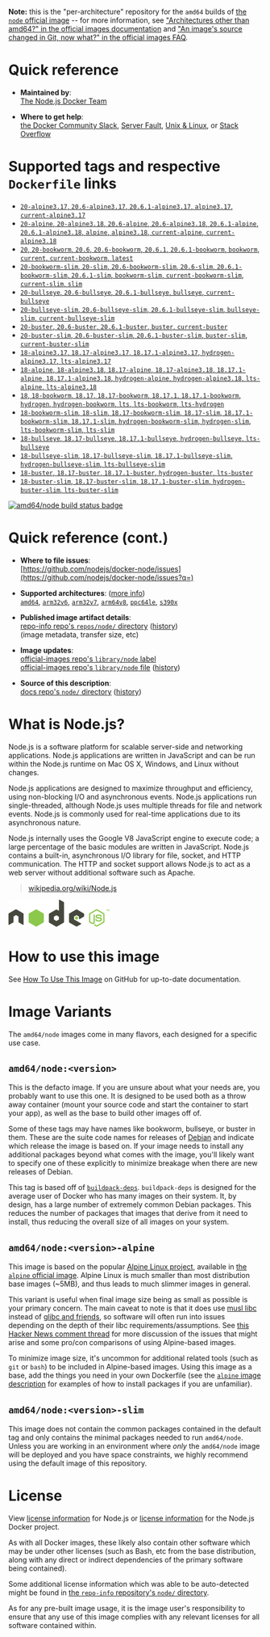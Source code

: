 <!--

********************************************************************************

WARNING:

    DO NOT EDIT "node/README.md"

    IT IS AUTO-GENERATED

    (from the other files in "node/" combined with a set of templates)

********************************************************************************

-->

**Note:** this is the "per-architecture" repository for the `amd64` builds of [the `node` official image](https://hub.docker.com/_/node) -- for more information, see ["Architectures other than amd64?" in the official images documentation](https://github.com/docker-library/official-images#architectures-other-than-amd64) and ["An image's source changed in Git, now what?" in the official images FAQ](https://github.com/docker-library/faq#an-images-source-changed-in-git-now-what).

# Quick reference

-	**Maintained by**:  
	[The Node.js Docker Team](https://github.com/nodejs/docker-node)

-	**Where to get help**:  
	[the Docker Community Slack](https://dockr.ly/comm-slack), [Server Fault](https://serverfault.com/help/on-topic), [Unix & Linux](https://unix.stackexchange.com/help/on-topic), or [Stack Overflow](https://stackoverflow.com/help/on-topic)

# Supported tags and respective `Dockerfile` links

-	[`20-alpine3.17`, `20.6-alpine3.17`, `20.6.1-alpine3.17`, `alpine3.17`, `current-alpine3.17`](https://github.com/nodejs/docker-node/blob/1a2a796a6fecfda1f23f24551f2937f6b61830c6/20/alpine3.17/Dockerfile)
-	[`20-alpine`, `20-alpine3.18`, `20.6-alpine`, `20.6-alpine3.18`, `20.6.1-alpine`, `20.6.1-alpine3.18`, `alpine`, `alpine3.18`, `current-alpine`, `current-alpine3.18`](https://github.com/nodejs/docker-node/blob/1a2a796a6fecfda1f23f24551f2937f6b61830c6/20/alpine3.18/Dockerfile)
-	[`20`, `20-bookworm`, `20.6`, `20.6-bookworm`, `20.6.1`, `20.6.1-bookworm`, `bookworm`, `current`, `current-bookworm`, `latest`](https://github.com/nodejs/docker-node/blob/1a2a796a6fecfda1f23f24551f2937f6b61830c6/20/bookworm/Dockerfile)
-	[`20-bookworm-slim`, `20-slim`, `20.6-bookworm-slim`, `20.6-slim`, `20.6.1-bookworm-slim`, `20.6.1-slim`, `bookworm-slim`, `current-bookworm-slim`, `current-slim`, `slim`](https://github.com/nodejs/docker-node/blob/1a2a796a6fecfda1f23f24551f2937f6b61830c6/20/bookworm-slim/Dockerfile)
-	[`20-bullseye`, `20.6-bullseye`, `20.6.1-bullseye`, `bullseye`, `current-bullseye`](https://github.com/nodejs/docker-node/blob/1a2a796a6fecfda1f23f24551f2937f6b61830c6/20/bullseye/Dockerfile)
-	[`20-bullseye-slim`, `20.6-bullseye-slim`, `20.6.1-bullseye-slim`, `bullseye-slim`, `current-bullseye-slim`](https://github.com/nodejs/docker-node/blob/1a2a796a6fecfda1f23f24551f2937f6b61830c6/20/bullseye-slim/Dockerfile)
-	[`20-buster`, `20.6-buster`, `20.6.1-buster`, `buster`, `current-buster`](https://github.com/nodejs/docker-node/blob/1a2a796a6fecfda1f23f24551f2937f6b61830c6/20/buster/Dockerfile)
-	[`20-buster-slim`, `20.6-buster-slim`, `20.6.1-buster-slim`, `buster-slim`, `current-buster-slim`](https://github.com/nodejs/docker-node/blob/1a2a796a6fecfda1f23f24551f2937f6b61830c6/20/buster-slim/Dockerfile)
-	[`18-alpine3.17`, `18.17-alpine3.17`, `18.17.1-alpine3.17`, `hydrogen-alpine3.17`, `lts-alpine3.17`](https://github.com/nodejs/docker-node/blob/8c40f63ed62b2fde41903b097391b74f15f32cea/18/alpine3.17/Dockerfile)
-	[`18-alpine`, `18-alpine3.18`, `18.17-alpine`, `18.17-alpine3.18`, `18.17.1-alpine`, `18.17.1-alpine3.18`, `hydrogen-alpine`, `hydrogen-alpine3.18`, `lts-alpine`, `lts-alpine3.18`](https://github.com/nodejs/docker-node/blob/8c40f63ed62b2fde41903b097391b74f15f32cea/18/alpine3.18/Dockerfile)
-	[`18`, `18-bookworm`, `18.17`, `18.17-bookworm`, `18.17.1`, `18.17.1-bookworm`, `hydrogen`, `hydrogen-bookworm`, `lts`, `lts-bookworm`, `lts-hydrogen`](https://github.com/nodejs/docker-node/blob/1a4f3d2d0c914b4468ba9675cedf70a2f4f0f82d/18/bookworm/Dockerfile)
-	[`18-bookworm-slim`, `18-slim`, `18.17-bookworm-slim`, `18.17-slim`, `18.17.1-bookworm-slim`, `18.17.1-slim`, `hydrogen-bookworm-slim`, `hydrogen-slim`, `lts-bookworm-slim`, `lts-slim`](https://github.com/nodejs/docker-node/blob/1a4f3d2d0c914b4468ba9675cedf70a2f4f0f82d/18/bookworm-slim/Dockerfile)
-	[`18-bullseye`, `18.17-bullseye`, `18.17.1-bullseye`, `hydrogen-bullseye`, `lts-bullseye`](https://github.com/nodejs/docker-node/blob/1a4f3d2d0c914b4468ba9675cedf70a2f4f0f82d/18/bullseye/Dockerfile)
-	[`18-bullseye-slim`, `18.17-bullseye-slim`, `18.17.1-bullseye-slim`, `hydrogen-bullseye-slim`, `lts-bullseye-slim`](https://github.com/nodejs/docker-node/blob/1a4f3d2d0c914b4468ba9675cedf70a2f4f0f82d/18/bullseye-slim/Dockerfile)
-	[`18-buster`, `18.17-buster`, `18.17.1-buster`, `hydrogen-buster`, `lts-buster`](https://github.com/nodejs/docker-node/blob/1a4f3d2d0c914b4468ba9675cedf70a2f4f0f82d/18/buster/Dockerfile)
-	[`18-buster-slim`, `18.17-buster-slim`, `18.17.1-buster-slim`, `hydrogen-buster-slim`, `lts-buster-slim`](https://github.com/nodejs/docker-node/blob/1a4f3d2d0c914b4468ba9675cedf70a2f4f0f82d/18/buster-slim/Dockerfile)

[![amd64/node build status badge](https://img.shields.io/jenkins/s/https/doi-janky.infosiftr.net/job/multiarch/job/amd64/job/node.svg?label=amd64/node%20%20build%20job)](https://doi-janky.infosiftr.net/job/multiarch/job/amd64/job/node/)

# Quick reference (cont.)

-	**Where to file issues**:  
	[https://github.com/nodejs/docker-node/issues](https://github.com/nodejs/docker-node/issues?q=)

-	**Supported architectures**: ([more info](https://github.com/docker-library/official-images#architectures-other-than-amd64))  
	[`amd64`](https://hub.docker.com/r/amd64/node/), [`arm32v6`](https://hub.docker.com/r/arm32v6/node/), [`arm32v7`](https://hub.docker.com/r/arm32v7/node/), [`arm64v8`](https://hub.docker.com/r/arm64v8/node/), [`ppc64le`](https://hub.docker.com/r/ppc64le/node/), [`s390x`](https://hub.docker.com/r/s390x/node/)

-	**Published image artifact details**:  
	[repo-info repo's `repos/node/` directory](https://github.com/docker-library/repo-info/blob/master/repos/node) ([history](https://github.com/docker-library/repo-info/commits/master/repos/node))  
	(image metadata, transfer size, etc)

-	**Image updates**:  
	[official-images repo's `library/node` label](https://github.com/docker-library/official-images/issues?q=label%3Alibrary%2Fnode)  
	[official-images repo's `library/node` file](https://github.com/docker-library/official-images/blob/master/library/node) ([history](https://github.com/docker-library/official-images/commits/master/library/node))

-	**Source of this description**:  
	[docs repo's `node/` directory](https://github.com/docker-library/docs/tree/master/node) ([history](https://github.com/docker-library/docs/commits/master/node))

# What is Node.js?

Node.js is a software platform for scalable server-side and networking applications. Node.js applications are written in JavaScript and can be run within the Node.js runtime on Mac OS X, Windows, and Linux without changes.

Node.js applications are designed to maximize throughput and efficiency, using non-blocking I/O and asynchronous events. Node.js applications run single-threaded, although Node.js uses multiple threads for file and network events. Node.js is commonly used for real-time applications due to its asynchronous nature.

Node.js internally uses the Google V8 JavaScript engine to execute code; a large percentage of the basic modules are written in JavaScript. Node.js contains a built-in, asynchronous I/O library for file, socket, and HTTP communication. The HTTP and socket support allows Node.js to act as a web server without additional software such as Apache.

> [wikipedia.org/wiki/Node.js](https://en.wikipedia.org/wiki/Node.js)

![logo](https://raw.githubusercontent.com/docker-library/docs/01c12653951b2fe592c1f93a13b4e289ada0e3a1/node/logo.png)

# How to use this image

See [How To Use This Image](https://github.com/nodejs/docker-node/blob/master/README.md#how-to-use-this-image) on GitHub for up-to-date documentation.

# Image Variants

The `amd64/node` images come in many flavors, each designed for a specific use case.

## `amd64/node:<version>`

This is the defacto image. If you are unsure about what your needs are, you probably want to use this one. It is designed to be used both as a throw away container (mount your source code and start the container to start your app), as well as the base to build other images off of.

Some of these tags may have names like bookworm, bullseye, or buster in them. These are the suite code names for releases of [Debian](https://wiki.debian.org/DebianReleases) and indicate which release the image is based on. If your image needs to install any additional packages beyond what comes with the image, you'll likely want to specify one of these explicitly to minimize breakage when there are new releases of Debian.

This tag is based off of [`buildpack-deps`](https://hub.docker.com/_/buildpack-deps/). `buildpack-deps` is designed for the average user of Docker who has many images on their system. It, by design, has a large number of extremely common Debian packages. This reduces the number of packages that images that derive from it need to install, thus reducing the overall size of all images on your system.

## `amd64/node:<version>-alpine`

This image is based on the popular [Alpine Linux project](https://alpinelinux.org), available in [the `alpine` official image](https://hub.docker.com/_/alpine). Alpine Linux is much smaller than most distribution base images (~5MB), and thus leads to much slimmer images in general.

This variant is useful when final image size being as small as possible is your primary concern. The main caveat to note is that it does use [musl libc](https://musl.libc.org) instead of [glibc and friends](https://www.etalabs.net/compare_libcs.html), so software will often run into issues depending on the depth of their libc requirements/assumptions. See [this Hacker News comment thread](https://news.ycombinator.com/item?id=10782897) for more discussion of the issues that might arise and some pro/con comparisons of using Alpine-based images.

To minimize image size, it's uncommon for additional related tools (such as `git` or `bash`) to be included in Alpine-based images. Using this image as a base, add the things you need in your own Dockerfile (see the [`alpine` image description](https://hub.docker.com/_/alpine/) for examples of how to install packages if you are unfamiliar).

## `amd64/node:<version>-slim`

This image does not contain the common packages contained in the default tag and only contains the minimal packages needed to run `amd64/node`. Unless you are working in an environment where *only* the `amd64/node` image will be deployed and you have space constraints, we highly recommend using the default image of this repository.

# License

View [license information](https://github.com/nodejs/node/blob/master/LICENSE) for Node.js or [license information](https://github.com/nodejs/docker-node/blob/master/LICENSE) for the Node.js Docker project.

As with all Docker images, these likely also contain other software which may be under other licenses (such as Bash, etc from the base distribution, along with any direct or indirect dependencies of the primary software being contained).

Some additional license information which was able to be auto-detected might be found in [the `repo-info` repository's `node/` directory](https://github.com/docker-library/repo-info/tree/master/repos/node).

As for any pre-built image usage, it is the image user's responsibility to ensure that any use of this image complies with any relevant licenses for all software contained within.
